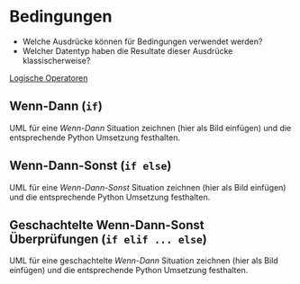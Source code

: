 # Bedingungen

- Welche Ausdrücke können für Bedingungen verwendet werden?
- Welcher Datentyp haben die Resultate dieser Ausdrücke klassischerweise?

[Logische Operatoren](003_operatoren.md#logische-operatoren)


## Wenn-Dann (`if`)

UML für eine *Wenn-Dann* Situation zeichnen (hier als Bild einfügen) und die entsprechende Python Umsetzung festhalten.

## Wenn-Dann-Sonst (`if else`)

UML für eine *Wenn-Dann-Sonst* Situation zeichnen (hier als Bild einfügen) und die entsprechende Python Umsetzung festhalten.

## Geschachtelte Wenn-Dann-Sonst Überprüfungen (`if elif ... else`)

UML für eine geschachtelte *Wenn-Dann* Situation zeichnen (hier als Bild einfügen) und die entsprechende Python Umsetzung festhalten.

